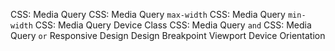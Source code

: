 CSS: Media Query
CSS: Media Query `max-width`
CSS: Media Query `min-width`
CSS: Media Query Device Class
CSS: Media Query `and`
CSS: Media Query `or`
Responsive Design
Design Breakpoint
Viewport
Device Orientation
